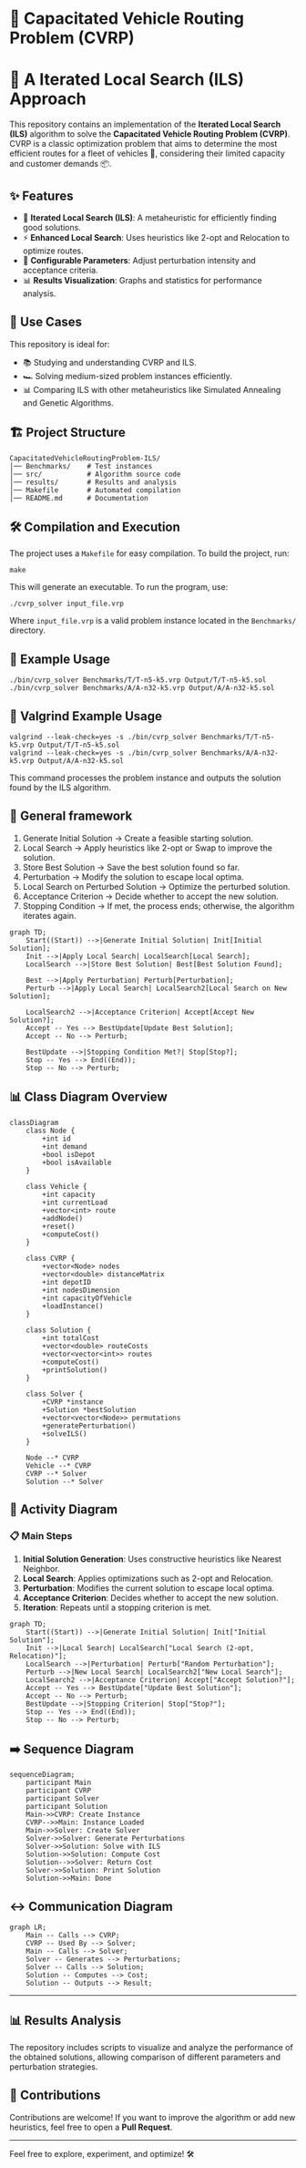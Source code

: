 # 🚛 Capacitated Vehicle Routing Problem (CVRP)
# 🚩 A Iterated Local Search (ILS) Approach

This repository contains an implementation of the **Iterated Local Search (ILS)** algorithm to solve the **Capacitated Vehicle Routing Problem (CVRP)**.
CVRP is a classic optimization problem that aims to determine the most efficient routes for a fleet of vehicles 🚐, considering their limited capacity and customer demands 📦.

## ✨ Features
- 🔄 **Iterated Local Search (ILS)**: A metaheuristic for efficiently finding good solutions.
- ⚡ **Enhanced Local Search**: Uses heuristics like 2-opt and Relocation to optimize routes.
- 🔧 **Configurable Parameters**: Adjust perturbation intensity and acceptance criteria.
- 📊 **Results Visualization**: Graphs and statistics for performance analysis.

## 🚀 Use Cases
This repository is ideal for:
- 📚 Studying and understanding CVRP and ILS.
- 🏎️ Solving medium-sized problem instances efficiently.
- 📊 Comparing ILS with other metaheuristics like Simulated Annealing and Genetic Algorithms.

## 🏗 Project Structure
```
CapacitatedVehicleRoutingProblem-ILS/
│── Benchmarks/    # Test instances
│── src/           # Algorithm source code
│── results/       # Results and analysis
│── Makefile       # Automated compilation
│── README.md      # Documentation
```

## 🛠️ Compilation and Execution
The project uses a `Makefile` for easy compilation. To build the project, run:
```
make
```
This will generate an executable. To run the program, use:
```
./cvrp_solver input_file.vrp
```
Where `input_file.vrp` is a valid problem instance located in the `Benchmarks/` directory.

## 📌 Example Usage
```
./bin/cvrp_solver Benchmarks/T/T-n5-k5.vrp Output/T/T-n5-k5.sol
./bin/cvrp_solver Benchmarks/A/A-n32-k5.vrp Output/A/A-n32-k5.sol
```
## 🐉 Valgrind Example Usage
```
valgrind --leak-check=yes -s ./bin/cvrp_solver Benchmarks/T/T-n5-k5.vrp Output/T/T-n5-k5.sol
valgrind --leak-check=yes -s ./bin/cvrp_solver Benchmarks/A/A-n32-k5.vrp Output/A/A-n32-k5.sol
```


This command processes the problem instance and outputs the solution found by the ILS algorithm.

## 🎡 General framework
1. Generate Initial Solution → Create a feasible starting solution.
2. Local Search → Apply heuristics like 2-opt or Swap to improve the solution.
3. Store Best Solution → Save the best solution found so far.
4. Perturbation → Modify the solution to escape local optima.
5. Local Search on Perturbed Solution → Optimize the perturbed solution.
6. Acceptance Criterion → Decide whether to accept the new solution.
7. Stopping Condition → If met, the process ends; otherwise, the algorithm iterates again.

```mermaid
graph TD;
    Start((Start)) -->|Generate Initial Solution| Init[Initial Solution];
    Init -->|Apply Local Search| LocalSearch[Local Search];
    LocalSearch -->|Store Best Solution| Best[Best Solution Found];
    
    Best -->|Apply Perturbation| Perturb[Perturbation];
    Perturb -->|Apply Local Search| LocalSearch2[Local Search on New Solution];
    
    LocalSearch2 -->|Acceptance Criterion| Accept[Accept New Solution?];
    Accept -- Yes --> BestUpdate[Update Best Solution];
    Accept -- No --> Perturb;
    
    BestUpdate -->|Stopping Condition Met?| Stop[Stop?];
    Stop -- Yes --> End((End));
    Stop -- No --> Perturb;

```

## 📊 Class Diagram Overview

```mermaid
classDiagram
    class Node {
        +int id
        +int demand
        +bool isDepot
        +bool isAvailable
    }
    
    class Vehicle {
        +int capacity
        +int currentLoad
        +vector<int> route
        +addNode()
        +reset()
        +computeCost()
    }

    class CVRP {
        +vector<Node> nodes 
        +vector<double> distanceMatrix 
        +int depotID
        +int nodesDimension 
        +int capacityOfVehicle 
        +loadInstance()
    }

    class Solution {
        +int totalCost
        +vector<double> routeCosts
        +vector<vector<int>> routes
        +computeCost()
        +printSolution()
    }

    class Solver {
        +CVRP *instance
        +Solution *bestSolution
        +vector<vector<Node>> permutations
        +generatePerturbation()
        +solveILS()
    }
    
    Node --* CVRP
    Vehicle --* CVRP
    CVRP --* Solver
    Solution --* Solver
```

## 🔀 Activity Diagram

### 📋 Main Steps
1. **Initial Solution Generation**: Uses constructive heuristics like Nearest Neighbor.
2. **Local Search**: Applies optimizations such as 2-opt and Relocation.
3. **Perturbation**: Modifies the current solution to escape local optima.
4. **Acceptance Criterion**: Decides whether to accept the new solution.
5. **Iteration**: Repeats until a stopping criterion is met.

```mermaid
graph TD;
    Start((Start)) -->|Generate Initial Solution| Init["Initial Solution"];
    Init -->|Local Search| LocalSearch["Local Search (2-opt, Relocation)"];
    LocalSearch -->|Perturbation| Perturb["Random Perturbation"];
    Perturb -->|New Local Search| LocalSearch2["New Local Search"];
    LocalSearch2 -->|Acceptance Criterion| Accept["Accept Solution?"];
    Accept -- Yes --> BestUpdate["Update Best Solution"];
    Accept -- No --> Perturb;
    BestUpdate -->|Stopping Criterion| Stop["Stop?"];
    Stop -- Yes --> End((End));
    Stop -- No --> Perturb;
```

## ➡️ Sequence Diagram
```mermaid
sequenceDiagram;
    participant Main
    participant CVRP
    participant Solver
    participant Solution
    Main->>CVRP: Create Instance
    CVRP-->>Main: Instance Loaded
    Main->>Solver: Create Solver
    Solver->>Solver: Generate Perturbations
    Solver->>Solution: Solve with ILS
    Solution->>Solution: Compute Cost
    Solution-->>Solver: Return Cost
    Solver->>Solution: Print Solution
    Solution->>Main: Done
```

## ↔️ Communication Diagram
```mermaid
graph LR;
    Main -- Calls --> CVRP;
    CVRP -- Used By --> Solver;
    Main -- Calls --> Solver;
    Solver -- Generates --> Perturbations;
    Solver -- Calls --> Solution;
    Solution -- Computes --> Cost;
    Solution -- Outputs --> Result;
```

---

## 📊 Results Analysis
The repository includes scripts to visualize and analyze the performance of the obtained solutions, allowing comparison of different parameters and perturbation strategies.

## 🎯 Contributions
Contributions are welcome! If you want to improve the algorithm or add new heuristics, feel free to open a **Pull Request**.

---
Feel free to explore, experiment, and optimize! 🛠️

